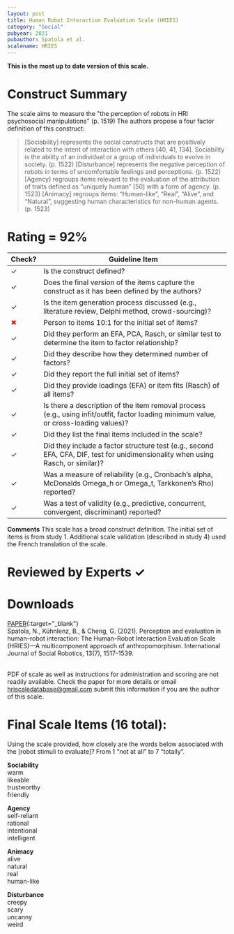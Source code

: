 ```yaml
---
layout: post
title: Human Robot Interaction Evaluation Scale (HRIES)
category: "Social"
pubyear: 2021
pubauthor: Spatola et al.
scalename: HRIES
---
```


**This is the most up to date version of this scale.**

# Construct Summary

The scale aims to measure the "the perception of robots in HRI psychosocial manipulations" (p. 1519) The authors propose a four factor definition of this construct:

> [Sociability] represents the social constructs that are positively related to the intent of interaction with others [40, 41, 134]. Sociability is the ability of an individual or a group of individuals to evolve in society. (p. 1522)
>[Disturbance] represents the negative perception of robots in terms of uncomfortable feelings and perceptions. (p. 1522)
>[Agency] regroups items relevant to the evaluation of the attribution of traits defined as “uniquely human” [50] with a form of agency. (p. 1523)
>[Animacy] regroups items: “Human-like”, “Real”, “Alive”, and “Natural”, suggesting human characteristics for non-human agents. (p. 1523)


# Rating = 92% 

<table>
  <thead>
    <tr>
      <th>Check?</th>
      <th>Guideline Item</th>
    </tr>
  </thead>
  <tbody>
    <tr>
      <td>&#10003;</td>
      <td>Is the construct defined?</td>
    </tr>
    <tr>
      <td>&#10003;</td>
      <td>Does the final version of the items capture the construct as it has been defined by the authors?</td>
    </tr>
    <tr>
      <td>&#10003;</td>
      <td>Is the item generation process discussed (e.g., literature review, Delphi method, crowd-sourcing)?</td>
    </tr>
    <tr>
      <td style="color: red;">&#10006;</td>
      <td>Person to items 10:1 for the initial set of items?</td>
    </tr>
    <tr>
      <td>&#10003;</td>
      <td>Did they perform an EFA, PCA, Rasch, or similar test to determine the item to factor relationship?</td>
    </tr>
    <tr>
      <td>&#10003;</td>
      <td>Did they describe how they determined number of factors?</td>
    </tr>
    <tr>
      <td>&#10003;</td>
      <td>Did they report the full initial set of items?</td>
    </tr>
    <tr>
      <td>&#10003;</td>
      <td>Did they provide loadings (EFA) or item fits (Rasch) of all items?</td>
    </tr>
    <tr>
      <td>&#10003;</td>
      <td>Is there a description of the item removal process (e.g., using infit/outfit, factor loading minimum value, or cross-loading values)?</td>
    </tr>
    <tr>
      <td>&#10003;</td>
      <td>Did they list the final items included in the scale?</td>
    </tr>
    <tr>
      <td>&#10003;</td>
      <td>Did they include a factor structure test (e.g., second EFA, CFA, DIF, test for unidimensionality when using Rasch, or similar)?</td>
    </tr>
    <tr>
      <td>&#10003;</td>
      <td>Was a measure of reliability (e.g., Cronbach’s alpha, McDonalds Omega_h or Omega_t, Tarkkonen’s Rho) reported?</td>
    </tr>
    <tr>
      <td>&#10003;</td>
      <td>Was a test of validity (e.g., predictive, concurrent, convergent, discriminant) reported?</td>
    </tr>
  </tbody>
</table>

**Comments**
This scale has a broad construct definition. The initial set of items is from study 1. Additional scale validation (described in study 4) used the French translation of the scale.

# Reviewed by Experts &#10003;


# Downloads
[PAPER](https://link.springer.com/article/10.1007/s12369-020-00667-4){:target="_blank"}
<br>Spatola, N., Kühnlenz, B., & Cheng, G. (2021). Perception and evaluation in human–robot interaction: The Human–Robot Interaction Evaluation Scale (HRIES)—A multicomponent approach of anthropomorphism. International Journal of Social Robotics, 13(7), 1517-1539.

<br>PDF of scale as well as instructions for administration and scoring are not readily available. Check the paper for more details or email hriscaledatabase@gmail.com submit this information if you are the author of this scale.

# Final Scale Items (16 total):

Using the scale provided, how closely are the words below associated with the [robot stimuli to evaluate]? From 1 “not at all” to 7 “totally”.

**Sociability**
<br>warm
<br>likeable
<br>trustworthy
<br>friendly

**Agency**
<br>self-reliant
<br>rational
<br>intentional
<br>intelligent

**Animacy**
<br>alive
<br>natural
<br>real
<br>human-like

**Disturbance**
<br>creepy
<br>scary
<br>uncanny
<br>weird
